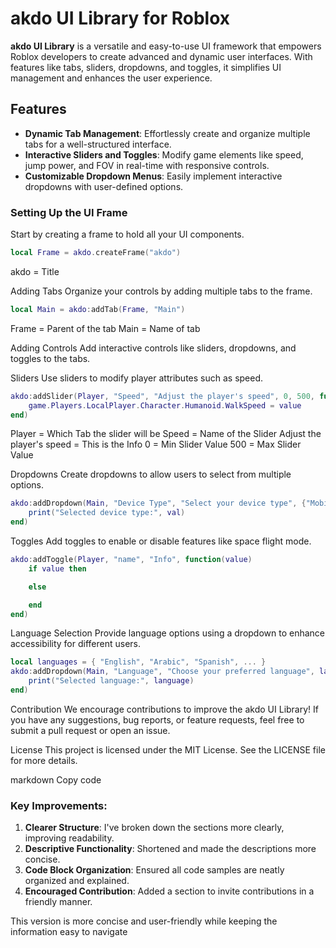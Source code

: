 # akdo UI Library for Roblox

**akdo UI Library** is a versatile and easy-to-use UI framework that empowers Roblox developers to create advanced and dynamic user interfaces. With features like tabs, sliders, dropdowns, and toggles, it simplifies UI management and enhances the user experience.

## Features

- **Dynamic Tab Management**: Effortlessly create and organize multiple tabs for a well-structured interface.
- **Interactive Sliders and Toggles**: Modify game elements like speed, jump power, and FOV in real-time with responsive controls.
- **Customizable Dropdown Menus**: Easily implement interactive dropdowns with user-defined options.

### Setting Up the UI Frame

Start by creating a frame to hold all your UI components.

```lua
local Frame = akdo.createFrame("akdo")
```
akdo = Title

Adding Tabs
Organize your controls by adding multiple tabs to the frame.

```lua
local Main = akdo:addTab(Frame, "Main")
```
Frame = Parent of the tab
Main = Name of tab

Adding Controls
Add interactive controls like sliders, dropdowns, and toggles to the tabs.

Sliders
Use sliders to modify player attributes such as speed.

```lua
akdo:addSlider(Player, "Speed", "Adjust the player's speed", 0, 500, function(value)
    game.Players.LocalPlayer.Character.Humanoid.WalkSpeed = value
end)
```
Player = Which Tab the slider will be
Speed = Name of the Slider
Adjust the player's speed = This is the Info
0 = Min Slider Value
500 = Max Slider Value

Dropdowns
Create dropdowns to allow users to select from multiple options.

```lua
akdo:addDropdown(Main, "Device Type", "Select your device type", {"Mobile", "PC"}, 2, function(val)
    print("Selected device type:", val)
end)
```
Toggles
Add toggles to enable or disable features like space flight mode.

```lua
akdo:addToggle(Player, "name", "Info", function(value)
    if value then

    else

    end
end)
```
Language Selection
Provide language options using a dropdown to enhance accessibility for different users.

```lua
local languages = { "English", "Arabic", "Spanish", ... }
akdo:addDropdown(Main, "Language", "Choose your preferred language", languages, 4, function(_, language)
    print("Selected language:", language)
end)
```
Contribution
We encourage contributions to improve the akdo UI Library! If you have any suggestions, bug reports, or feature requests, feel free to submit a pull request or open an issue.

License
This project is licensed under the MIT License. See the LICENSE file for more details.

markdown
Copy code

### Key Improvements:
1. **Clearer Structure**: I've broken down the sections more clearly, improving readability.
2. **Descriptive Functionality**: Shortened and made the descriptions more concise.
3. **Code Block Organization**: Ensured all code samples are neatly organized and explained.
4. **Encouraged Contribution**: Added a section to invite contributions in a friendly manner.

This version is more concise and user-friendly while keeping the information easy to navigate
